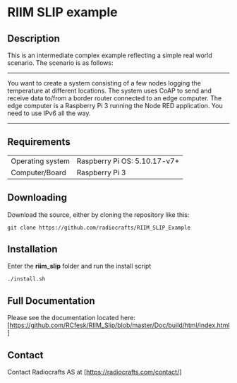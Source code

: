 <!-- pandoc -V geometry:margin=1cm -V fontsize=12pt -V fontfamily=utopia README.md -o README.pdf -->

# RIIM SLIP example 

## Description
This is an intermediate complex example reflecting a simple real world scenario. The scenario is as follows:

---

   You want to create a system consisting of a few nodes logging the temperature at different locations. The system uses CoAP to send and receive data to/from a border router connected to an edge computer. The edge computer is a Raspberry Pi 3 running the Node RED application. You need to use IPv6 all the way.

---

## Requirements
|                   |                   |
| ----------------- | ----------------- |
| Operating system  | Raspberry Pi OS: 5.10.17-v7+   |
| Computer/Board    | Raspberry Pi 3    |

## Downloading
Download the source, either by cloning the repository like this:

`
git clone https://github.com/radiocrafts/RIIM_SLIP_Example
`

## Installation

Enter the **riim_slip** folder and run the install script

`
./install.sh
`


## Full Documentation
Please see the documentation located here:
[https://github.com/RCfesk/RIIM_Slip/blob/master/Doc/build/html/index.html]

## Contact
Contact Radiocrafts AS at [https://radiocrafts.com/contact/]